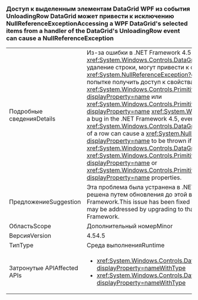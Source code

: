 ### <a name="accessing-a-wpf-datagrids-selected-items-from-a-handler-of-the-datagrids-unloadingrow-event-can-cause-a-nullreferenceexception"></a><span data-ttu-id="0f85a-101">Доступ к выделенным элементам DataGrid WPF из события UnloadingRow DataGrid может привести к исключению NullReferenceException</span><span class="sxs-lookup"><span data-stu-id="0f85a-101">Accessing a WPF DataGrid's selected items from a handler of the DataGrid's UnloadingRow event can cause a NullReferenceException</span></span>

|   |   |
|---|---|
|<span data-ttu-id="0f85a-102">Подробные сведения</span><span class="sxs-lookup"><span data-stu-id="0f85a-102">Details</span></span>|<span data-ttu-id="0f85a-103">Из-за ошибки в .NET Framework 4.5 обработчики событий <xref:System.Windows.Controls.DataGrid>, которые выполняют удаление строки, могут привести к созданию исключения <xref:System.NullReferenceException?displayProperty=name> при попытке получить доступ к свойствам <xref:System.Windows.Controls.Primitives.Selector.SelectedItem?displayProperty=name> или <xref:System.Windows.Controls.Primitives.MultiSelector.SelectedItems?displayProperty=name> <xref:System.Windows.Controls.DataGrid>.</span><span class="sxs-lookup"><span data-stu-id="0f85a-103">Due to a bug in the .NET Framework 4.5, event handlers for <xref:System.Windows.Controls.DataGrid> events involving the removal of a row can cause a <xref:System.NullReferenceException?displayProperty=name> to be thrown if they access the <xref:System.Windows.Controls.DataGrid>'s <xref:System.Windows.Controls.Primitives.Selector.SelectedItem?displayProperty=name> or <xref:System.Windows.Controls.Primitives.MultiSelector.SelectedItems?displayProperty=name> properties.</span></span>|
|<span data-ttu-id="0f85a-104">Предложение</span><span class="sxs-lookup"><span data-stu-id="0f85a-104">Suggestion</span></span>|<span data-ttu-id="0f85a-105">Эта проблема была устранена в .NET Framework 4.6 и может быть решена путем обновления до этой версии платформы .NET Framework.</span><span class="sxs-lookup"><span data-stu-id="0f85a-105">This issue has been fixed in the .NET Framework 4.6 and may be addressed by upgrading to that version of the .NET Framework.</span></span>|
|<span data-ttu-id="0f85a-106">Область</span><span class="sxs-lookup"><span data-stu-id="0f85a-106">Scope</span></span>|<span data-ttu-id="0f85a-107">Дополнительный номер</span><span class="sxs-lookup"><span data-stu-id="0f85a-107">Minor</span></span>|
|<span data-ttu-id="0f85a-108">Версия</span><span class="sxs-lookup"><span data-stu-id="0f85a-108">Version</span></span>|<span data-ttu-id="0f85a-109">4.5</span><span class="sxs-lookup"><span data-stu-id="0f85a-109">4.5</span></span>|
|<span data-ttu-id="0f85a-110">Тип</span><span class="sxs-lookup"><span data-stu-id="0f85a-110">Type</span></span>|<span data-ttu-id="0f85a-111">Среда выполнения</span><span class="sxs-lookup"><span data-stu-id="0f85a-111">Runtime</span></span>|
|<span data-ttu-id="0f85a-112">Затронутые API</span><span class="sxs-lookup"><span data-stu-id="0f85a-112">Affected APIs</span></span>|<ul><li><xref:System.Windows.Controls.DataGrid.UnloadingRow?displayProperty=nameWithType></li><li><xref:System.Windows.Controls.DataGrid.UnloadingRowDetails?displayProperty=nameWithType></li></ul>|

